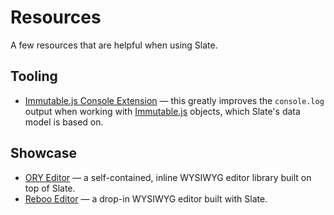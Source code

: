 
# Resources

A few resources that are helpful when using Slate.


## Tooling

- [Immutable.js Console Extension](https://github.com/mattzeunert/immutable-object-formatter-extension) — this greatly improves the `console.log` output when working with [Immutable.js](https://facebook.github.io/immutable-js/) objects, which Slate's data model is based on.


## Showcase

- [ORY Editor](https://editor.ory.am/) — a self-contained, inline WYSIWYG editor library built on top of Slate.
- [Reboo Editor](http://slate-editor.bonde.org/) — a drop-in WYSIWYG editor built with Slate.
